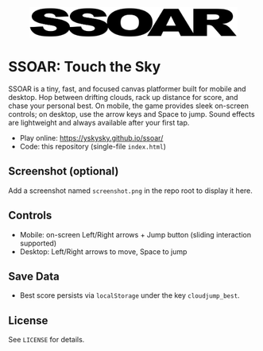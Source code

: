 <p align="center">
  <img src="ssoar_title.png" alt="SSOAR" width="420" />
</p>

# SSOAR: Touch the Sky

SSOAR is a tiny, fast, and focused canvas platformer built for mobile and desktop. Hop between drifting clouds, rack up distance for score, and chase your personal best. On mobile, the game provides sleek on-screen controls; on desktop, use the arrow keys and Space to jump. Sound effects are lightweight and always available after your first tap.

- Play online: https://yskysky.github.io/ssoar/
- Code: this repository (single-file `index.html`)

## Screenshot (optional)

Add a screenshot named `screenshot.png` in the repo root to display it here.

<!-- Uncomment this line after adding screenshot.png -->
<!-- <p align="center"><img src="screenshot.png" alt="SSOAR gameplay screenshot" width="420" /></p> -->

## Controls

- Mobile: on-screen Left/Right arrows + Jump button (sliding interaction supported)
- Desktop: Left/Right arrows to move, Space to jump

## Save Data

- Best score persists via `localStorage` under the key `cloudjump_best`.

## License

See `LICENSE` for details.
